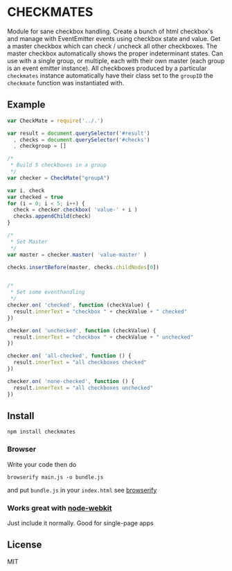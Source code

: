# CHECKMATES
Module for sane checkbox handling. Create a bunch of html checkbox's and manage with EventEmitter events using checkbox state and value. Get a master checkbox which can check / uncheck all other checkboxes. The master checkbox automatically shows the proper indeterminant states. Can use with a single group, or multiple, each with their own master (each group is an event emitter instance). All checkboxes produced by a particular `checkmates` instance automatically have their class set to the `groupID` the `checkmate` function was instantiated with.

## Example
```javascript
var CheckMate = require('../.')

var result = document.querySelector('#result')
  , checks = document.querySelector('#checks')
  , checkgroup = []

/*
 * Build 5 checkboxes in a group
 */
var checker = CheckMate("groupA")

var i, check
var checked = true
for (i = 0; i < 5; i++) {
  check = checker.checkbox( 'value-' + i )
  checks.appendChild(check)
}

/*
 * Set Master
 */
var master = checker.master( 'value-master' )

checks.insertBefore(master, checks.childNodes[0])


/*
 * Set some eventhandling
 */
checker.on( 'checked', function (checkValue) {
  result.innerText = "checkbox " + checkValue + " checked"
})

checker.on( 'unchecked', function (checkValue) {
  result.innerText = "checkbox " + checkValue + " unchecked"
})

checker.on( 'all-checked', function () {
  result.innerText = "all checkboxes checked"
})

checker.on( 'none-checked', function () {
  result.innerText = "all checkboxes unchecked"
})
```

## Install
```shell
npm install checkmates
```

### Browser
Write your code then do
```shell
browserify main.js -o bundle.js
```
and put `bundle.js` in your `index.html`
see [browserify](https://github.com/substack/node-browserify)

### Works great with [node-webkit](https://github.com/rogerwang/node-webkit)
Just include it normally. Good for single-page apps

## License
MIT
